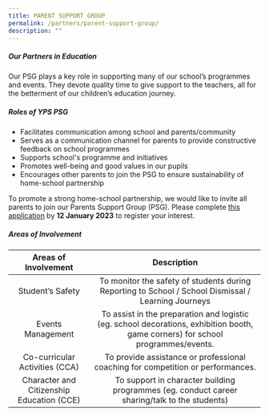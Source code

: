 ```yaml
---
title: PARENT SUPPORT GROUP
permalink: /partners/parent-support-group/
description: ""
---
```

##### **Our Partners in Education**
Our PSG plays a key role in supporting many of our school’s programmes and events. They devote quality time to give support to the teachers, all for the betterment of our children’s education journey.

##### **Roles of YPS PSG**
*   Facilitates communication among school and parents/community
*   Serves as a communication channel for parents to provide constructive feedback on school programmes
*   Supports school's programme and initiatives
*   Promotes well-being and good values in our pupils
*   Encourages other parents to join the PSG to ensure sustainability of home-school partnership

To promote a strong home-school partnership, we would like to invite all parents to join our Parents Support Group (PSG). Please complete [this application](https://form.gov.sg/5ff29766d9174700125b68d6) by **12 January 2023** to register your interest. 

##### **Areas of Involvement**

| Areas of Involvement | Description |
| :--------: | :--------: |
| Student’s Safety | To monitor the safety of students during Reporting to School / School Dismissal / Learning Journeys |
| Events Management | To assist in the preparation and logistic (eg. school decorations, exhibition booth, game corners) for school programmes/events. |
| Co-curricular Activities (CCA) | To provide assistance or professional coaching for competition or performances. |
| Character and Citizenship Education (CCE) | To support in character building programmes (eg. conduct career sharing/talk to the students) |